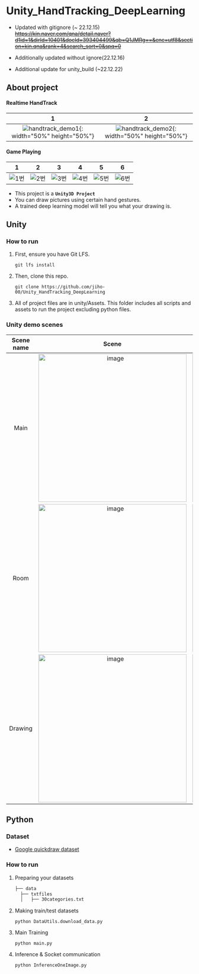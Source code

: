 # Unity_HandTracking_DeepLearning


- Updated with gitignore (~ 22.12.15)    
~~https://kin.naver.com/qna/detail.naver?d1id=1&dirId=10401&docId=393404499&qb=Q1JMRg==&enc=utf8&section=kin.qna&rank=4&search_sort=0&spq=0~~   


   
- Additionally updated without ignore(22.12.16)

- Additional update for unity_build (~22.12.22)

## About project
#### Realtime HandTrack
|1|2|
|:---:|:---:|
|![handtrack_demo1](https://user-images.githubusercontent.com/97828157/209090586-d22dedd1-8571-4fcf-96c6-ca18b8a26c27.gif){: width="50%" height="50%"}|![handtrack_demo2](https://user-images.githubusercontent.com/97828157/209091769-d1e3c0c2-1a89-4d73-be76-7232d6778991.gif){: width="50%" height="50%"}|


#### Game Playing
|1|2|3|4|5|6|
|:---:|:---:|:---:|:---:|:---:|:---:|
|![1번](https://user-images.githubusercontent.com/61443621/208257091-b3247d4c-fa82-4f99-bde1-62e9159f401a.gif)|![2번](https://user-images.githubusercontent.com/61443621/208257064-46ec52fb-4962-4eda-af6b-b8d73d941f16.gif)|![3번](https://user-images.githubusercontent.com/61443621/208257074-f34738aa-5333-4f46-8070-55abe5f8d569.gif)|![4번](https://user-images.githubusercontent.com/61443621/208257081-60e200be-d45c-4ffd-86f3-b9182e37a38c.gif)|![5번](https://user-images.githubusercontent.com/61443621/208257085-b6eeb8fb-6b8e-4d36-afe7-07d03cbbd346.gif)|![6번](https://user-images.githubusercontent.com/61443621/208257088-ca8b695e-1c34-43eb-95b5-a85a6b05250b.gif)|
* This project is a  **`Unity3D Project`** <br>
* You can draw pictures using certain hand gestures. <br>
* A trained deep learning model will tell you what your drawing is.


## Unity
### How to run
1. First, ensure you have Git LFS.
   ```
   git lfs install  
   ```
2. Then, clone this repo.
   ```
   git clone https://github.com/jiho-00/Unity_HandTracking_DeepLearning   
   ```
3. All of project files are in unity/Assets. This folder includes all scripts and assets to run the project excluding python files.

### Unity demo scenes
|Scene name|Scene|Scene|
|:---:|:---:|:---:|
|Main|<img width="400" alt="image" src="https://user-images.githubusercontent.com/61443621/208255480-64118f70-3741-41d5-a52f-b0041259606e.png">|<img width="400" alt="image" src="https://user-images.githubusercontent.com/61443621/208255542-921e5797-7137-47ed-9618-b318d58c2d47.png">|
|Room|<img width="400" alt="image" src="https://user-images.githubusercontent.com/61443621/208281368-fc0e4d13-ab7c-4c54-afdf-d1378c5b7298.png">|<img width="400" alt="image" src="https://user-images.githubusercontent.com/61443621/208281331-b1af97fd-299b-4eac-b1e3-c756dfb3f7de.png">|
|Drawing|<img width="400" alt="image" src="https://github.com/jiho-00/Unity_HandTracking_DeepLearning/blob/main/screenshot/drawing.png">|<img width="400" alt="image" src="https://user-images.githubusercontent.com/97828157/208268699-f38d8963-13bc-442f-acaf-93cdef1bc66b.png">
<!--
"https://user-images.githubusercontent.com/61443621/208259048-88b252aa-33b9-4f39-9d8f-a219f4024df4.png"
"https://user-images.githubusercontent.com/61443621/208255662-214d6acc-f5c7-4802-b2a5-122d921e400e.png">|
-->

## Python
### Dataset
* [Google quickdraw dataset](https://quickdraw.withgoogle.com/data/)
### How to run
1. Preparing your datasets
    ```bash
    ├── data
      ├── txtfiles
      │   ├── 30categories.txt
    ```
2. Making train/test datasets
   ```
   python DataUtils.download_data.py
   ```
3. Main Training
   ```
   python main.py
   ```

4. Inference & Socket communication
   ```
   python InferenceOneImage.py
   ```
